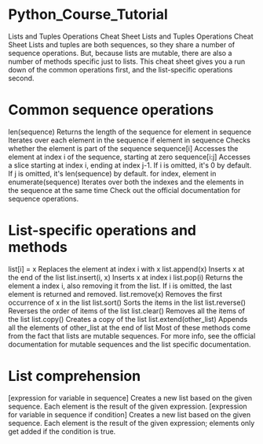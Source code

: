 # Python_Course_Tutorial
Lists and Tuples Operations Cheat Sheet
Lists and Tuples Operations Cheat Sheet
Lists and tuples are both sequences, so they share a number of sequence operations. But, because lists are mutable, there are also a number of methods specific just to lists. This cheat sheet gives you a run down of the common operations first, and the list-specific operations second.

# Common sequence operations
len(sequence) Returns the length of the sequence
for element in sequence Iterates over each element in the sequence
if element in sequence Checks whether the element is part of the sequence
sequence[i] Accesses the element at index i of the sequence, starting at zero
sequence[i:j] Accesses a slice starting at index i, ending at index j-1. If i is omitted, it's 0 by default. If j is omitted, it's len(sequence) by default.
for index, element in enumerate(sequence) Iterates over both the indexes and the elements in the sequence at the same time
Check out the official documentation for sequence operations.

# List-specific operations and methods
list[i] = x Replaces the element at index i with x
list.append(x) Inserts x at the end of the list
list.insert(i, x) Inserts x at index i
list.pop(i) Returns the element a index i, also removing it from the list. If i is omitted, the last element is returned and removed.
list.remove(x) Removes the first occurrence of x in the list
list.sort() Sorts the items in the list
list.reverse() Reverses the order of items of the list
list.clear() Removes all the items of the list
list.copy() Creates a copy of the list
list.extend(other_list) Appends all the elements of other_list at the end of list
Most of these methods come from the fact that lists are mutable sequences. For more info, see the official documentation for mutable sequences and the list specific documentation.

# List comprehension
[expression for variable in sequence] Creates a new list based on the given sequence. Each element is the result of the given expression.
[expression for variable in sequence if condition] Creates a new list based on the given sequence. Each element is the result of the given expression; elements only get added if the condition is true.
